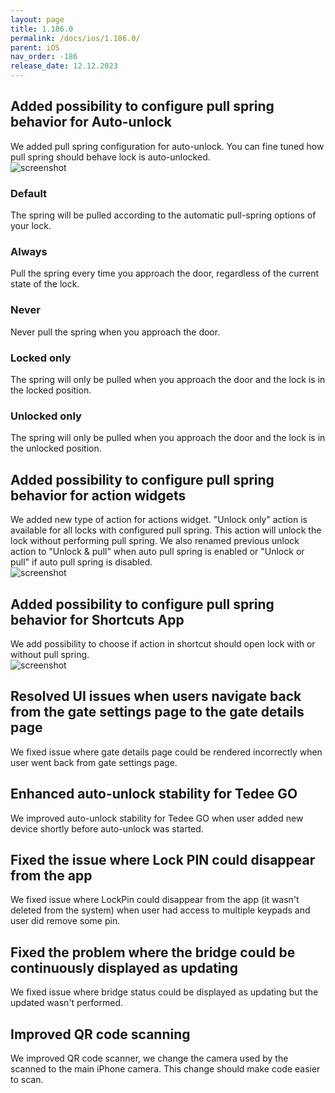 ```yaml
---
layout: page
title: 1.186.0
permalink: /docs/ios/1.186.0/
parent: iOS
nav_order: -186
release_date: 12.12.2023
---
```


## Added possibility to configure pull spring behavior for Auto-unlock
We added pull spring configuration for auto-unlock. You can fine tuned how pull spring should behave lock is auto-unlocked.\
![screenshot](/tedee-release-notes/docs/ios/assets/1.186.0-auto-unlock-pull-spring.png)

### Default
The spring will be pulled according to the automatic pull-spring options of your lock.

### Always
Pull the spring every time you approach the door, regardless of the current state of the lock.

### Never
Never pull the spring when you approach the door.

### Locked only
The spring will only be pulled when you approach the door and the lock is in the locked position.

### Unlocked only
The spring will only be pulled when you approach the door and the lock is in the unlocked position.

## Added possibility to configure pull spring behavior for action widgets
We added new type of action for actions widget. "Unlock only" action is available for all locks with configured pull spring. This action will unlock the lock without performing pull spring.
We also renamed previous unlock action to "Unlock & pull" when auto pull spring is enabled or "Unlock or pull" if auto pull spring is disabled.\
![screenshot](/tedee-release-notes/docs/ios/assets/1.186.0-actions-widget.png)

## Added possibility to configure pull spring behavior for Shortcuts App
We add possibility to choose if action in shortcut should open lock with or without pull spring.\
![screenshot](/tedee-release-notes/docs/ios/assets/1.186.0-siri-shortcuts.png)

## Resolved UI issues when users navigate back from the gate settings page to the gate details page
We fixed issue where gate details page could be rendered incorrectly when user went back from gate settings page.

## Enhanced auto-unlock stability for Tedee GO
We improved auto-unlock stability for Tedee GO when user added new device shortly before auto-unlock was started.

## Fixed the issue where Lock PIN could disappear from the app
We fixed issue where LockPin could disappear from the app (it wasn't deleted from the system) when user had access to multiple keypads and user did remove some pin.

## Fixed the problem where the bridge could be continuously displayed as updating
We fixed issue where bridge status could be displayed as updating but the updated wasn't performed.

## Improved QR code scanning
We improved QR code scanner, we change the camera used by the scanned to the main iPhone camera. This change should make code easier to scan.